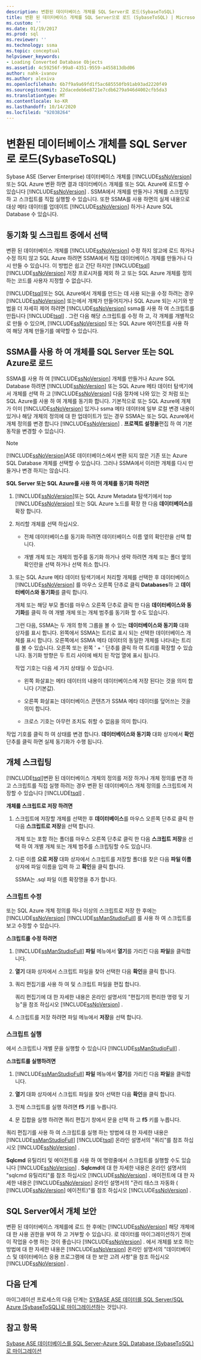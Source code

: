 ```yaml
---
description: 변환된 데이터베이스 개체를 SQL Server로 로드(SybaseToSQL)
title: 변환 된 데이터베이스 개체를 SQL Server으로 로드 (SybaseToSQL) | Microsoft Docs
ms.custom: ''
ms.date: 01/19/2017
ms.prod: sql
ms.reviewer: ''
ms.technology: ssma
ms.topic: conceptual
helpviewer_keywords:
- Loading Converted Database Objects
ms.assetid: 4c59256f-99a8-4351-9559-a455813dbd06
author: nahk-ivanov
ms.author: alexiva
ms.openlocfilehash: 6b7f9a9a69fd1f5ac685550fb91ab93ad2220f49
ms.sourcegitcommit: 22dacedeb6e8721e7cdb6279a946d4002cfb5da3
ms.translationtype: MT
ms.contentlocale: ko-KR
ms.lasthandoff: 10/14/2020
ms.locfileid: "92038264"
---
```

# <a name="loading-converted-database-objects-into-sql-server-sybasetosql"></a>변환된 데이터베이스 개체를 SQL Server로 로드(SybaseToSQL)
Sybase ASE (Server Enterprise) 데이터베이스 개체를 [!INCLUDE[ssNoVersion](../../includes/ssnoversion-md.md)] 또는 SQL Azure 변환 하면 결과 데이터베이스 개체를 또는 SQL Azure에 로드할 수 있습니다 [!INCLUDE[ssNoVersion](../../includes/ssnoversion-md.md)] . SSMA에서 개체를 만들거나 개체를 스크립팅 하 고 스크립트를 직접 실행할 수 있습니다. 또한 SSMA를 사용 하면의 실제 내용으로 대상 메타 데이터를 업데이트 [!INCLUDE[ssNoVersion](../../includes/ssnoversion-md.md)] 하거나 Azure SQL Database 수 있습니다.  
  
## <a name="choosing-between-synchronization-and-scripts"></a>동기화 및 스크립트 중에서 선택  
변환 된 데이터베이스 개체를 [!INCLUDE[ssNoVersion](../../includes/ssnoversion-md.md)] 수정 하지 않고에 로드 하거나 수정 하지 않고 SQL Azure 하려면 SSMA에서 직접 데이터베이스 개체를 만들거나 다시 만들 수 있습니다. 이 방법은 쉽고 간단 하지만 [!INCLUDE[tsql](../../includes/tsql-md.md)] [!INCLUDE[ssNoVersion](../../includes/ssnoversion-md.md)] 저장 프로시저를 제외 하 고 또는 SQL Azure 개체를 정의 하는 코드를 사용자 지정할 수 없습니다.  
  
[!INCLUDE[tsql](../../includes/tsql-md.md)]또는 SQL Azure에서 개체를 만드는 데 사용 되는을 수정 하려는 경우 [!INCLUDE[ssNoVersion](../../includes/ssnoversion-md.md)] 또는에서 개체가 만들어지거나 SQL Azure 되는 시기와 방법을 더 자세히 제어 하려면 [!INCLUDE[ssNoVersion](../../includes/ssnoversion-md.md)] ssma를 사용 하 여 스크립트를 만듭니다 [!INCLUDE[tsql](../../includes/tsql-md.md)] . 그런 다음 해당 스크립트를 수정 하 고, 각 개체를 개별적으로 만들 수 있으며, [!INCLUDE[ssNoVersion](../../includes/ssnoversion-md.md)] 또는 SQL Azure 에이전트를 사용 하 여 해당 개체 만들기를 예약할 수 있습니다.  
  
## <a name="using-ssma-to-load-objects-into-sql-server-or-sql-azure"></a>SSMA를 사용 하 여 개체를 SQL Server 또는 SQL Azure로 로드  
SSMA를 사용 하 여 [!INCLUDE[ssNoVersion](../../includes/ssnoversion-md.md)] 개체를 만들거나 Azure SQL Database 하려면 [!INCLUDE[ssNoVersion](../../includes/ssnoversion-md.md)] 또는 SQL Azure 메타 데이터 탐색기에서 개체를 선택 하 고 [!INCLUDE[ssNoVersion](../../includes/ssnoversion-md.md)] 다음 절차에 나와 있는 것 처럼 또는 SQL Azure를 사용 하 여 개체를 동기화 합니다. 기본적으로 또는 SQL Azure에 개체가 이미 [!INCLUDE[ssNoVersion](../../includes/ssnoversion-md.md)] 있거나 ssma 메타 데이터에 일부 로컬 변경 내용이 있거나 해당 개체의 정의에 대 한 업데이트가 있는 경우 SSMA는 또는 SQL Azure에서 개체 정의를 변경 합니다 [!INCLUDE[ssNoVersion](../../includes/ssnoversion-md.md)] . **프로젝트 설정을**편집 하 여 기본 동작을 변경할 수 있습니다.  
  
> [!NOTE]  
> [!INCLUDE[ssNoVersion](../../includes/ssnoversion-md.md)]ASE 데이터베이스에서 변환 되지 않은 기존 또는 Azure SQL Database 개체를 선택할 수 있습니다. 그러나 SSMA에서 이러한 개체를 다시 만들거나 변경 하지는 않습니다.  
  
**SQL Server 또는 SQL Azure를 사용 하 여 개체를 동기화 하려면**  
  
1.  [!INCLUDE[ssNoVersion](../../includes/ssnoversion-md.md)]또는 SQL Azure Metadata 탐색기에서 top [!INCLUDE[ssNoVersion](../../includes/ssnoversion-md.md)] 또는 SQL Azure 노드를 확장 한 다음 **데이터베이스**를 확장 합니다.  
  
2.  처리할 개체를 선택 하십시오.  
  
    -   전체 데이터베이스를 동기화 하려면 데이터베이스 이름 옆의 확인란을 선택 합니다.  
  
    -   개별 개체 또는 개체의 범주를 동기화 하거나 생략 하려면 개체 또는 폴더 옆의 확인란을 선택 하거나 선택 취소 합니다.  
  
3.  또는 SQL Azure 메타 데이터 탐색기에서 처리할 개체를 선택한 후 데이터베이스 [!INCLUDE[ssNoVersion](../../includes/ssnoversion-md.md)] 를 마우스 오른쪽 단추로 클릭 **Databases**하 고 **데이터베이스와 동기화**를 클릭 합니다.  
  
    개체 또는 해당 부모 폴더를 마우스 오른쪽 단추로 클릭 한 다음  **데이터베이스와 동기화**를 클릭 하 여 개별 개체 또는 개체 범주를 동기화 할 수도 있습니다.  
  
    그런 다음, SSMA는 두 개의 항목 그룹을 볼 수 있는 **데이터베이스와 동기화** 대화 상자를 표시 합니다. 왼쪽에서 SSMA는 트리로 표시 되는 선택한 데이터베이스 개체를 표시 합니다. 오른쪽에서 SSMA 메타 데이터의 동일한 개체를 나타내는 트리를 볼 수 있습니다. 오른쪽 또는 왼쪽 ' + ' 단추를 클릭 하 여 트리를 확장할 수 있습니다. 동기화 방향은 두 트리 사이에 배치 된 작업 열에 표시 됩니다.  
  
    작업 기호는 다음 세 가지 상태일 수 있습니다.  
  
    -   왼쪽 화살표는 메타 데이터의 내용이 데이터베이스에 저장 된다는 것을 의미 합니다 (기본값).  
  
    -   오른쪽 화살표는 데이터베이스 콘텐츠가 SSMA 메타 데이터를 덮어쓰는 것을 의미 합니다.  
  
    -   크로스 기호는 아무런 조치도 취할 수 없음을 의미 합니다.  
  
작업 기호를 클릭 하 여 상태를 변경 합니다. **데이터베이스와 동기화** 대화 상자에서 **확인** 단추를 클릭 하면 실제 동기화가 수행 됩니다.  
  
## <a name="scripting-objects"></a>개체 스크립팅  
[!INCLUDE[tsql](../../includes/tsql-md.md)]변환 된 데이터베이스 개체의 정의를 저장 하거나 개체 정의를 변경 하 고 스크립트를 직접 실행 하려는 경우 변환 된 데이터베이스 개체 정의를 스크립트에 저장할 수 있습니다 [!INCLUDE[tsql](../../includes/tsql-md.md)] .  
  
**개체를 스크립트로 저장 하려면**  
  
1.  스크립트에 저장할 개체를 선택한 후 **데이터베이스**를 마우스 오른쪽 단추로 클릭 한 다음 **스크립트로 저장**을 선택 합니다.  
  
    개체 또는 포함 하는 폴더를 마우스 오른쪽 단추로 클릭 한 다음 **스크립트 저장**을 선택 하 여 개별 개체 또는 개체 범주를 스크립팅할 수도 있습니다.  
  
2.  다른 이름 **으로 저장** 대화 상자에서 스크립트를 저장할 폴더를 찾은 다음 **파일 이름** 상자에 파일 이름을 입력 하 고 **확인**을 클릭 합니다.  
  
    SSMA는 .sql 파일 이름 확장명을 추가 합니다.  
  
### <a name="modifying-scripts"></a>스크립트 수정  
또는 SQL Azure 개체 정의를 하나 이상의 스크립트로 저장 한 후에는 [!INCLUDE[ssNoVersion](../../includes/ssnoversion-md.md)] [!INCLUDE[ssManStudioFull](../../includes/ssmanstudiofull-md.md)] 를 사용 하 여 스크립트를 보고 수정할 수 있습니다.  
  
**스크립트를 수정 하려면**  
  
1.  [!INCLUDE[ssManStudioFull](../../includes/ssmanstudiofull-md.md)] **파일** 메뉴에서 **열기**를 가리킨 다음 **파일**을 클릭합니다.  
  
2.  **열기** 대화 상자에서 스크립트 파일을 찾아 선택한 다음 **확인**을 클릭 합니다.  
  
3.  쿼리 편집기를 사용 하 여 및 스크립트 파일을 편집 합니다.  
  
    쿼리 편집기에 대 한 자세한 내용은 온라인 설명서의 "편집기의 편리한 명령 및 기능"을 참조 하십시오 [!INCLUDE[ssNoVersion](../../includes/ssnoversion-md.md)] .  
  
4.  스크립트를 저장 하려면 파일 메뉴에서 **저장**을 선택 합니다.  
  
### <a name="running-scripts"></a>스크립트 실행  
에서 스크립트나 개별 문을 실행할 수 있습니다 [!INCLUDE[ssManStudioFull](../../includes/ssmanstudiofull-md.md)] .  
  
**스크립트를 실행하려면**  
  
1.  [!INCLUDE[ssManStudioFull](../../includes/ssmanstudiofull-md.md)] **파일** 메뉴에서 **열기**를 가리킨 다음 **파일**을 클릭합니다.  
  
2.  **열기** 대화 상자에서 스크립트 파일을 찾아 선택한 다음 **확인**을 클릭 합니다.  
  
3.  전체 스크립트를 실행 하려면 **f5** 키를 누릅니다.  
  
4.  문 집합을 실행 하려면 쿼리 편집기 창에서 문을 선택 하 고 **f5** 키를 누릅니다.  
  
쿼리 편집기를 사용 하 여 스크립트를 실행 하는 방법에 대 한 자세한 내용은 [!INCLUDE[ssManStudioFull](../../includes/ssmanstudiofull-md.md)] [!INCLUDE[tsql](../../includes/tsql-md.md)] 온라인 설명서의 "쿼리"를 참조 하십시오 [!INCLUDE[ssNoVersion](../../includes/ssnoversion-md.md)] .  
  
**Sqlcmd** 유틸리티 및 에이전트를 사용 하 여 명령줄에서 스크립트를 실행할 수도 있습니다 [!INCLUDE[ssNoVersion](../../includes/ssnoversion-md.md)] . **Sqlcmd**에 대 한 자세한 내용은 온라인 설명서의 "sqlcmd 유틸리티"를 참조 하십시오 [!INCLUDE[ssNoVersion](../../includes/ssnoversion-md.md)] . 에이전트에 대 한 자세한 내용은 [!INCLUDE[ssNoVersion](../../includes/ssnoversion-md.md)] 온라인 설명서의 "관리 태스크 자동화 ( [!INCLUDE[ssNoVersion](../../includes/ssnoversion-md.md)] 에이전트)"를 참조 하십시오 [!INCLUDE[ssNoVersion](../../includes/ssnoversion-md.md)] .  
  
## <a name="securing-objects-in-sql-server"></a>SQL Server에서 개체 보안  
변환 된 데이터베이스 개체를에 로드 한 후에는 [!INCLUDE[ssNoVersion](../../includes/ssnoversion-md.md)] 해당 개체에 대 한 사용 권한을 부여 하 고 거부할 수 있습니다. 로 데이터를 마이그레이션하기 전에이 작업을 수행 하는 것이 좋습니다 [!INCLUDE[ssNoVersion](../../includes/ssnoversion-md.md)] . 에서 개체를 보호 하는 방법에 대 한 자세한 내용은 [!INCLUDE[ssNoVersion](../../includes/ssnoversion-md.md)] 온라인 설명서의 "데이터베이스 및 데이터베이스 응용 프로그램에 대 한 보안 고려 사항"을 참조 하십시오 [!INCLUDE[ssNoVersion](../../includes/ssnoversion-md.md)] .  
  
## <a name="next-step"></a>다음 단계  
마이그레이션 프로세스의 다음 단계는 [SYBASE ASE 데이터를 SQL Server/SQL Azure (SybaseToSQL)로 마이그레이션하](./migrating-sybase-ase-data-into-sql-server-azure-sql-db-sybasetosql.md)는 것입니다.  
  
## <a name="see-also"></a>참고 항목  
[Sybase ASE 데이터베이스를 SQL Server-Azure SQL Database &#40;SybaseToSQL&#41;로 마이그레이션 ](../../ssma/sybase/migrating-sybase-ase-databases-to-sql-server-azure-sql-db-sybasetosql.md)  
